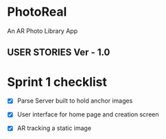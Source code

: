 # PhotoReal
An AR Photo Library App


## USER STORIES Ver - 1.0



# Sprint 1 checklist 

 - [x] Parse Server built to hold anchor images

 - [x] User interface for home page and creation screen

 - [x] AR tracking a static image
